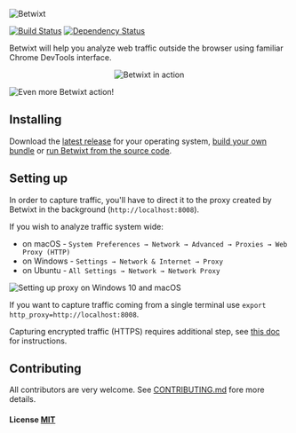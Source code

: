 ![Betwixt](http://i.imgur.com/TKNRxnx.png)

[![Build Status](https://travis-ci.org/kdzwinel/betwixt.svg?branch=master)](https://travis-ci.org/kdzwinel/betwixt)
[![Dependency Status](https://david-dm.org/kdzwinel/betwixt.svg)](https://david-dm.org/kdzwinel/betwixt)

Betwixt will help you analyze web traffic outside the browser using familiar Chrome DevTools interface.

<p align="center"><img src="http://i.imgur.com/8uWwYoc.gif" alt="Betwixt in action" /></p>
<img src="http://i.imgur.com/9mvhdPq.png" alt="Even more Betwixt action!" />

## Installing

Download the [latest release](https://github.com/kdzwinel/betwixt/releases/latest) for your operating system, [build your own bundle](docs/building.md) or [run Betwixt from the source code](docs/building.md).

## Setting up

In order to capture traffic, you'll have to direct it to the proxy created by Betwixt in the background (`http://localhost:8008`).

If you wish to analyze traffic system wide:
- on macOS - `System Preferences → Network → Advanced → Proxies → Web Proxy (HTTP)`
- on Windows - `Settings → Network & Internet → Proxy`
- on Ubuntu - `All Settings → Network → Network Proxy`

![Setting up proxy on Windows 10 and macOS](https://i.imgur.com/irjeELo.png)

If you want to capture traffic coming from a single terminal use `export http_proxy=http://localhost:8008`.

Capturing encrypted traffic (HTTPS) requires additional step, see [this doc](docs/https.md) for instructions.

## Contributing

All contributors are very welcome. See [CONTRIBUTING.md](CONTRIBUTING.md) fore more details.

#### License [MIT](LICENSE.md)
